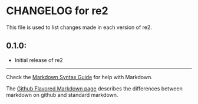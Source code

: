 # CHANGELOG for re2

This file is used to list changes made in each version of re2.

## 0.1.0:

* Initial release of re2

- - - 
Check the [Markdown Syntax Guide](http://daringfireball.net/projects/markdown/syntax) for help with Markdown.

The [Github Flavored Markdown page](http://github.github.com/github-flavored-markdown/) describes the differences between markdown on github and standard markdown.
